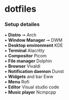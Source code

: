 # dotfiles

### Setup detailes  
▪ **Distro** ➙ Arch  
▪ **Window Manager** ➙ DWM  
▪ **Desktop environment** KDE  
▪ **Terminal** Alacritty  
▪ **Compositor** Picom  
▪ **File manager** Dolphin  
▪ **Browser** Vivaldi  
▪ **Notification daemon** Dunst  
▪ **Widgets** and bar Eww  
▪ **Menu** Rofi  
▪ **Editor** Visual studio code  
▪ **Music player** Ncmpcpp  
